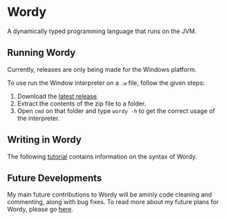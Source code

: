 # Wordy
A dynamically typed programming language that runs on the JVM.

## Running Wordy
Currently, releases are only being made for the Windows platform. 

To use run the Window interpreter on a `.w` file, follow the given steps:
1. Download the [latest release](https://github.com/TypeMonkey/Wordy/releases).
2. Extract the contents of the zip file to a folder.
3. Open `cmd` on that folder and type `wordy -h` to get the correct usage of the interpreter.

## Writing in Wordy
The following [tutorial](https://github.com/TypeMonkey/Wordy/wiki/Writing-in-Wordy) contains information on the syntax of Wordy.

## Future Developments
My main future contributions to Wordy will be aminly code cleaning and commenting, along with bug fixes. 
To read more about my future plans for Wordy, please go [here](https://github.com/TypeMonkey/Wordy/wiki).
